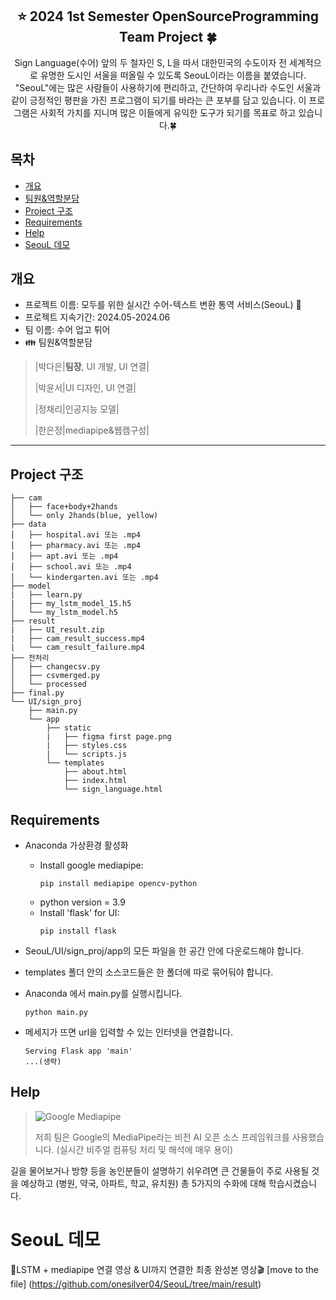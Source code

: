 <div align="center">
<h2> ⭐ 2024 1st Semester OpenSourceProgramming Team Project 🍀</h2>
Sign Language(수어) 앞의 두 철자인 S, L을 따서 대한민국의 수도이자 전 세계적으로 유명한 도시인 서울을 떠올릴 수 있도록 SeouL이라는 이름을 붙였습니다.
"SeouL"에는 많은 사람들이 사용하기에 편리하고, 간단하여 우리나라 수도인 서울과 같이 긍정적인 평판을 가진 프로그램이 되기를 바라는 큰 포부를 담고 있습니다. 이 프로그램은 사회적 가치를 지니며 많은 이들에게 유익한 도구가 되기를 목표로 하고 있습니다.🍀
</div>

## 목차
  - [개요](#개요) 
  - [팀원&역할분담](#팀원&역할분담)
  - [Project 구조](#Project-구조)
  - [Requirements](#Requirements)
  - [Help](#Help)
  - [SeouL 데모](#SeouL-데모)

## 개요
- 프로젝트 이름: 모두를 위한 실시간 수어-텍스트 변환 통역 서비스(SeouL) 🚌
- 프로젝트 지속기간: 2024.05-2024.06
- 팀 이름: 수어 업고 튀어
- 👪 팀원&역할분담
>   |박다은|**팀장**, UI 개발, UI 연결|
>
>  |박윤서|UI 디자인, UI 연결|
>
>  |정채리|인공지능 모델|
>
>  |한은정|mediapipe&웹캠구성|

***

## Project 구조

```
├── cam
│   ├── face+body+2hands
│   └── only 2hands(blue, yellow)
├── data
│   ├── hospital.avi 또는 .mp4
│   ├── pharmacy.avi 또는 .mp4
│   ├── apt.avi 또는 .mp4
│   ├── school.avi 또는 .mp4
│   └── kindergarten.avi 또는 .mp4
├── model
|   ├── learn.py
|   ├── my_lstm_model_15.h5
│   └── my_lstm_model.h5
├── result
|   ├── UI_result.zip
|   ├── cam_result_success.mp4
|   └── cam_result_failure.mp4
├── 전처리
│   ├── changecsv.py
│   ├── csvmerged.py
│   └── processed
├── final.py
└── UI/sign_proj
    ├── main.py
    └── app
        ├── static
        |   ├── figma first page.png
        |   ├── styles.css
        |   └── scripts.js
        └── templates
            ├── about.html
            ├── index.html
            └── sign_language.html
```

## Requirements
* Anaconda 가상환경 활성화
  * Install google mediapipe:
    ```shell
    pip install mediapipe opencv-python
    ```
  * python version = 3.9
  * Install 'flask' for UI:
    ```shell
    pip install flask
    ```

* SeouL/UI/sign_proj/app의 모든 파일을 한 공간 안에 다운로드해야 합니다.
* templates 폴더 안의 소스코드들은 한 폴더에 따로 묶어둬야 합니다.

* Anaconda 에서 main.py를 실행시킵니다.
    ```shell
    python main.py
    ```

* 메세지가 뜨면 url을 입력할 수 있는 인터넷을 연결합니다.
    ```shell
    Serving Flask app 'main'
    ...(생략)
    ```

## Help

>![Google Mediapipe](https://github.com/onesilver04/SeouL/assets/141193305/bb47481d-3ddf-43c0-905b-2a710dcf3e23)
>
>저희 팀은 Google의 MediaPipe라는 비전 AI 오픈 소스 프레임워크를 사용했습니다.
(실시간 비주얼 컴퓨팅 처리 및 해석에 매우 용이)

길을 물어보거나 방향 등을 농인분들이 설명하기 쉬우려면 큰 건물들이 주로 사용될 것을 예상하고
(병원, 약국, 아파트, 학교, 유치원) 총 5가지의 수화에 대해 학습시켰습니다.

# SeouL 데모

💽LSTM + mediapipe 연결 영상 & UI까지 연결한 최종 완성본 영상🎬
[move to the file] (https://github.com/onesilver04/SeouL/tree/main/result)
